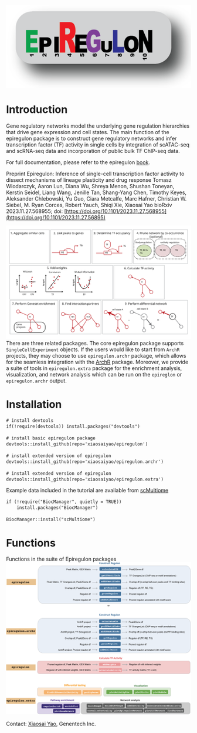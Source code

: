 ![plot](inst/epiregulon_logo.png)<br>

# Introduction

Gene regulatory networks model the underlying gene regulation hierarchies that drive gene expression and cell states. The main function of the epiregulon package is to construct gene regulatory networks and infer transcription factor (TF) activity in single cells by integration of scATAC-seq and scRNA-seq data and incorporation of public bulk TF ChIP-seq data.

For full documentation, please refer to the epiregulon [book](https://xiaosaiyao.github.io/epiregulon.book/).

Preprint
Epiregulon: Inference of single-cell transcription factor activity to dissect mechanisms of lineage plasticity and drug response
Tomasz Wlodarczyk, Aaron Lun, Diana Wu, Shreya Menon, Shushan Toneyan, Kerstin Seidel, Liang Wang, Jenille Tan, Shang-Yang Chen, Timothy Keyes, Aleksander Chlebowski, Yu Guo, Ciara Metcalfe, Marc Hafner, Christian W. Siebel, M. Ryan Corces, Robert Yauch, Shiqi Xie, Xiaosai Yao
bioRxiv 2023.11.27.568955; doi: [https://doi.org/10.1101/2023.11.27.568955](https://doi.org/10.1101/2023.11.27.56895)

![plot](inst/epiregulon_schematics.svg) 
There are three related packages. The core epiregulon package supports `SingleCellExperiment` objects. If the users would like to start from `ArchR` projects, they may choose to use `epiregulon.archr` package, which allows for the seamless integration with the [ArchR](https://www.archrproject.com/) package. Moreover, we provide a suite of tools in `epiregulon.extra` package for the enrichment analysis, visualization, and network analysis which can be run on the `epireglon` or `epiregulon.archr` output.

# Installation

```
# install devtools
if(!require(devtools)) install.packages("devtools")

# install basic epiregulon package
devtools::install_github(repo='xiaosaiyao/epiregulon')

# install extended version of epiregulon
devtools::install_github(repo='xiaosaiyao/epiregulon.archr')

# install extended version of epiregulon
devtools::install_github(repo='xiaosaiyao/epiregulon.extra')
```

Example data included in the tutorial are available from [scMultiome](https://bioconductor.org/packages/release/data/experiment/html/scMultiome.html) 

```
if (!require("BiocManager", quietly = TRUE))
    install.packages("BiocManager")

BiocManager::install("scMultiome")
```

# Functions
Functions in the suite of Epiregulon packages
![plot](inst/epiregulon_functions.png)


Contact: [Xiaosai Yao](mailto:yao.xiaosai@gene.com), Genentech Inc.


